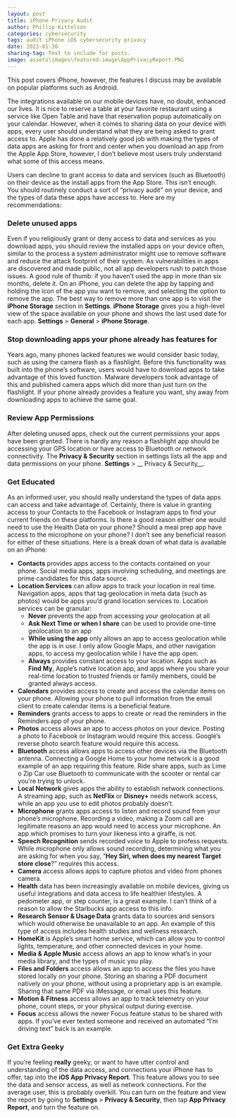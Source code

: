 ```yaml
---
layout: post
title: iPhone Privacy Audit
author: Phillip Kittelson
categories: cybersecurity
tags: audit iPhone iOS cybersecurity privacy
date: 2023-01-30
sharing-tag: Text to include for posts.
image: assets\images\featured-image\AppPrivacyReport.PNG
---
```

This post covers iPhone, however, the features I discuss may be available on popular platforms such as Android.

The integrations available on our mobile devices have, no doubt, enhanced our lives. It is nice to reserve a table at your favorite restaurant using a service like Open Table and have that reservation popup automatically on your calendar. However, when it comes to sharing data on your device with apps, every user should understand what they are being asked to grant access to. Apple has done a relatively good job with making the types of data apps are asking for front and center when you download an app from the Apple App Store, however, I don’t believe most users truly understand what some of this access means.

Users can decline to grant access to data and services (such as Bluetooth) on their device as the install apps from the App Store. This isn’t enough. You should routinely conduct a sort of “privacy audit” on your device, and the types of data these apps have access to. Here are my recommendations:

### Delete unused apps
Even if you religiously grant or deny access to data and services as you download apps, you should review the installed apps on your device often, similar to the process a system administrator might use to remove software and reduce the attack footprint of their system. As vulnerabilities in apps are discovered and made public, not all app developers rush to patch those issues. A good rule of thumb: if you haven’t used the app in more than six months, delete it. On an iPhone, you can delete the app by tapping and holding the icon of the app you want to remove, and selecting the option to remove the app. The best way to remove more than one app is to visit the __iPhone Storage__ section in __Settings__. __iPhone Storage__ gives you a high-level view of the space available on your phone and shows the last used date for each app. __Settings__ > __General__ > __iPhone Storage__.

### Stop downloading apps your phone already has features for
Years ago, many phones lacked features we would consider basic today, such as using the camera flash as a flashlight. Before this functionality was built into the phone’s software, users would have to download apps to take advantage of this loved function. Malware developers took advantage of this and published camera apps which did more than just turn on the flashlight. If your phone already provides a feature you want, shy away from downloading apps to achieve the same goal.

### Review App Permissions
After deleting unused apps, check out the current permissions your apps have been granted. There is hardly any reason a flashlight app should be accessing your GPS location or have access to Bluetooth or network connectivity. The __Privacy & Security__ section in settings lists all the app and data permissions on your phone. __Settings__ > __ Privacy & Security__.

### Get Educated
As an informed user, you should really understand the types of data apps can access and take advantage of. Certainly, there is value in granting access to your Contacts to the Facebook or Instagram apps to find your current friends on these platforms. Is there a good reason either one would need to use the Health Data on your phone? Should a meal prep app have access to the microphone on your phone? I don’t see any beneficial reason for either of these situations. Here is a break down of what data is available on an iPhone:
- **Contacts** provides apps access to the contacts contained on your phone. Social media apps, apps involving scheduling, and meetings are prime candidates for this data source.
- **Location Services** can allow apps to track your location in real time. Navigation apps, apps that tag geolocation in meta data (such as photos) would be apps you’d grand location services to. Location services can be granular:
    - **Never** prevents the app from accessing your geolocation at all
    - **Ask Next Time or when I share** can be used to provide one-time geolocation to an app
    - **While using the app** only allows an app to access geolocation while the app is in use. I only allow Google Maps, and other navigation apps, to access my geolocation while I have the app open.
    - **Always** provides constant access to your location. Apps such as __Find My__, Apple’s native location app, and apps where you share your real-time location to trusted friends or family members, could be granted always access.
- **Calendars** provides access to create and access the calendar items on your phone. Allowing your phone to pull information from the email client to create calendar items is a beneficial feature.
- **Reminders** grants access to apps to create or read the reminders in the Reminders app of your phone.
- **Photos** access allows an app to access photos on your device. Posting a photo to Facebook or Instagram would require this access. Google’s reverse photo search feature would require this access. 
- **Bluetooth** access allows apps to access other devices via the Bluetooth antenna. Connecting a Google Home to your home network is a good example of an app requiring this feature. Ride share apps, such as Lime o Zip Car use Bluetooth to communicate with the scooter or rental car you’re trying to unlock.
- **Local Network** gives apps the ability to establish network connections. A streaming app, such as __NetFlix__ or __Disney+__ needs network access, while an app you use to edit photos probably doesn’t.
- **Microphone** grants apps access to listen and record sound from your phone’s microphone. Recording a video, making a Zoom call are legitimate reasons an app would need to access your microphone. An app which promises to turn your likeness into a giraffe, is not.
- **Speech Recognition** sends recorded voice to Apple to profess requests. While microphone only allows sound recording, determining what you are asking for when you say, “__Hey Siri, when does my nearest Target store close__?” requires this access.
- **Camera** access allows apps to capture photos and video from phones camera.
- **Health** data has been increasingly available on mobile devices, giving us useful integrations and data access to life healthier lifestyles. A pedometer app, or step counter, is a great example. I can’t think of a reason to allow the Starbucks app access to this info.
- **Research Sensor & Usage Data** grants data to sources and sensors which would otherwise be unavailable to an app. An example of this type of access includes health studies and wellness research.
- **HomeKit** is Apple’s smart home service, which can allow you to control lights, temperature, and other connected devices in your home.
- **Media & Apple Music** access allows an app to know what’s in your media library, and the types of music you play.
- **Files and Folders** access allows an app to access the files you have stored locally on your phone. Storing an sharing a PDF document natively on your phone, without using a proprietary app is an example. Sharing that same PDF via iMessage, or email uses this feature.
- **Motion & Fitness** access allows an app to track telemetry on your phone, count steps, or your physical output during exercise.
- **Focus** access allows the newer Focus feature status to be shared with apps. If you’ve ever texted someone and received an automated “I’m driving text” back is an example.

### Get Extra Geeky
If you’re feeling __really__ geeky, or want to have utter control and understanding of the data access, and connections your iPhone has to offer, tap into the __iOS App Privacy Report__. This feature allows you to see the data and sensor access, as well as network connections. For the average user, this is probably overkill. You can turn on the feature and view the report by going to __Settings__ > __Privacy & Security__, then tap __App Privacy Report__, and turn the feature on.
